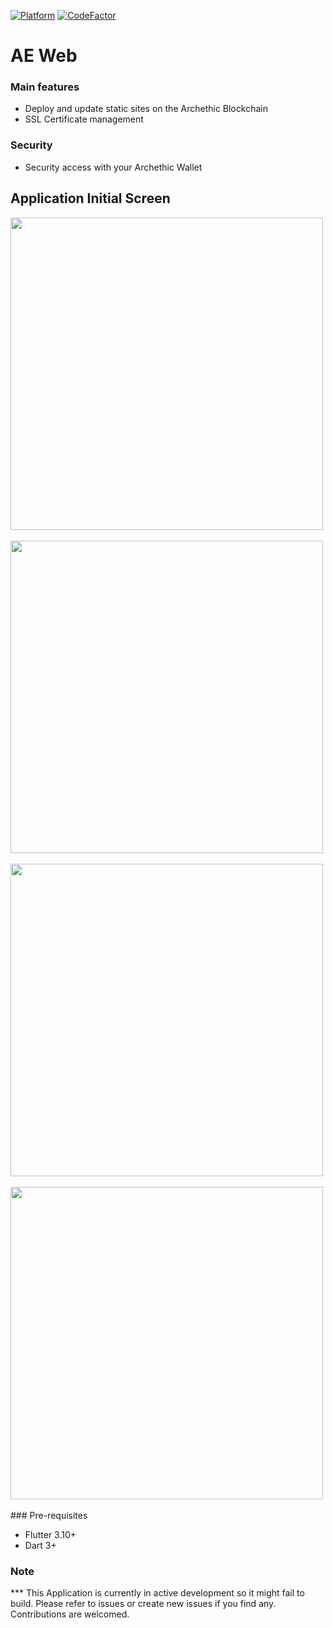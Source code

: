 [![Platform](https://img.shields.io/badge/Platform-Flutter-02569B?logo=flutter)](https://flutter.dev) [![CodeFactor](https://www.codefactor.io/repository/github/archethic-foundation/aeweb/badge?s=810cd469a6616c8595c8691096e21af5d1238a85)](https://www.codefactor.io/repository/github/archethic-foundation/aeweb)

# AE Web

### Main features
- Deploy and update static sites on the Archethic Blockchain
- SSL Certificate management

### Security
- Security access with your Archethic Wallet

## Application Initial Screen
<img src=".github/images/aeweb-intro.png?v=20231106" width="500"/>
<br/><br/>
<img src=".github/images/aeweb-list-versions?v=20231106" width="500"/>
<br/><br/>
<img src=".github/images/aeweb-update?v=20231106" width="500"/>
<br/><br/>
<img src=".github/images/aeweb-assets?v=20231106" width="500"/>
<br/><br/>
### Pre-requisites

- Flutter 3.10+
- Dart 3+

### Note

*** This Application is currently in active development so it might fail to build. Please refer to issues or create new issues if you find any. Contributions are welcomed.






